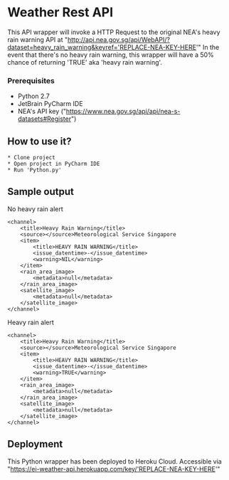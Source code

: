 # Weather Rest API
This API wrapper will invoke a HTTP Request to the original NEA's heavy rain warning API at "http://api.nea.gov.sg/api/WebAPI/?dataset=heavy_rain_warning&keyref='REPLACE-NEA-KEY-HERE'"
In the event that there's no heavy rain warning, this wrapper will have a 50% chance of returning 'TRUE' aka 'heavy rain warning'.


### Prerequisites

* Python 2.7
* JetBrain PyCharm IDE
* NEA's API key ("https://www.nea.gov.sg/api/api/nea-s-datasets#Register")


## How to use it?
```
* Clone project
* Open project in PyCharm IDE
* Run 'Python.py'
```

## Sample output
No heavy rain alert
```
<channel>
    <title>Heavy Rain Warning</title>
    <source></source>Meteorological Service Singapore
    <item>
        <title>HEAVY RAIN WARNING</title>
        <issue_datentime>-</issue_datentime>
        <warning>NIL</warning>
    </item>
    <rain_area_image>
        <metadata>null</metadata>
    </rain_area_image>
    <satellite_image>
        <metadata>null</metadata>
    </satellite_image>
</channel>
```
Heavy rain alert
```
<channel>
    <title>Heavy Rain Warning</title>
    <source></source>Meteorological Service Singapore
    <item>
        <title>HEAVY RAIN WARNING</title>
        <issue_datentime>-</issue_datentime>
        <warning>TRUE</warning>
    </item>
    <rain_area_image>
        <metadata>null</metadata>
    </rain_area_image>
    <satellite_image>
        <metadata>null</metadata>
    </satellite_image>
</channel>
```

## Deployment
This Python wrapper has been deployed to Heroku Cloud.
Accessible via "https://ei-weather-api.herokuapp.com/key/'REPLACE-NEA-KEY-HERE'"